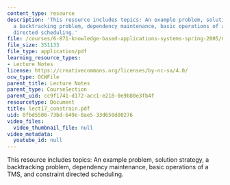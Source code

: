 ```yaml
---
content_type: resource
description: 'This resource includes topics: An example problem, solution strategy,
  a backtracking problem, dependency maintenance, basic operations of a TMS, and constraint
  directed scheduling.'
file: /courses/6-871-knowledge-based-applications-systems-spring-2005/0fbd550673bd649e8ae533d650d00276_lect17_constrain.pdf
file_size: 351133
file_type: application/pdf
learning_resource_types:
- Lecture Notes
license: https://creativecommons.org/licenses/by-nc-sa/4.0/
ocw_type: OCWFile
parent_title: Lecture Notes
parent_type: CourseSection
parent_uid: cc9f1741-d172-acc1-e218-0e9b80e3fb4f
resourcetype: Document
title: lect17_constrain.pdf
uid: 0fbd5506-73bd-649e-8ae5-33d650d00276
video_files:
  video_thumbnail_file: null
video_metadata:
  youtube_id: null
---
```

This resource includes topics: An example problem, solution strategy, a backtracking problem, dependency maintenance, basic operations of a TMS, and constraint directed scheduling.